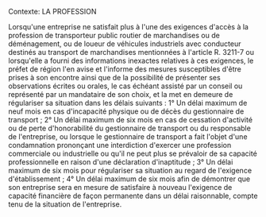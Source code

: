 Contexte: LA PROFESSION

Lorsqu'une entreprise ne satisfait plus à l'une des exigences d'accès à la profession de transporteur public routier de marchandises ou de déménagement, ou de loueur de véhicules industriels avec conducteur destinés au transport de marchandises mentionnées à l'article R. 3211-7 ou lorsqu'elle a fourni des informations inexactes relatives à ces exigences, le préfet de région l'en avise et l'informe des mesures susceptibles d'être prises à son encontre ainsi que de la possibilité de présenter ses observations écrites ou orales, le cas échéant assisté par un conseil ou représenté par un mandataire de son choix, et la met en demeure de régulariser sa situation dans les délais suivants : 1° Un délai maximum de neuf mois en cas d'incapacité physique ou de décès du gestionnaire de transport ; 2° Un délai maximum de six mois en cas de cessation d'activité ou de perte d'honorabilité du gestionnaire de transport ou du responsable de l'entreprise, ou lorsque le gestionnaire de transport a fait l'objet d'une condamnation prononçant une interdiction d'exercer une profession commerciale ou industrielle ou qu'il ne peut plus se prévaloir de sa capacité professionnelle en raison d'une déclaration d'inaptitude ; 3° Un délai maximum de six mois pour régulariser sa situation au regard de l'exigence d'établissement ; 4° Un délai maximum de six mois afin de démontrer que son entreprise sera en mesure de satisfaire à nouveau l'exigence de capacité financière de façon permanente dans un délai raisonnable, compte tenu de la situation de l'entreprise.